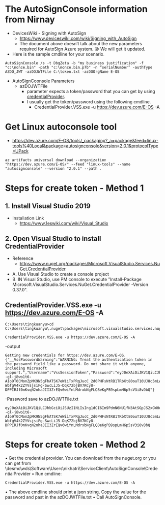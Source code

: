 # The AutoSignConsole information from Nirnay
- DevicesWiki - Signing with AutoSign
  - https://www.deviceswiki.com/wiki/Signing_with_AutoSign
  - The document above doesn’t talk about the new parameters required for AutoSign Azure system. ☹ We will get it updated.
- Here is the sample cmdline for your scenario.
```
AutoSignConsole /s -t DbgZeta -b "my business justification" -f "c:\nonce.bin" -path "c:\nonce.bin.p7b" -n “serialNumber” -authType AZDO_JWT -azDOJWTFile C:\token.txt -azDOOrgName E-OS
```
- AutoSignCoonsole Parameters
  - azDOJWTFile
    - parameter expects a token/password that you can get by using [credentialProvider](https://www.nuget.org/packages/Microsoft.VisualStudio.Services.NuGet.CredentialProvider).
    - I usually get the token/password using the following cmdline. 
      - CredentialProvider.VSS.exe -u https://dev.azure.com/E-OS -A

# Get Linux autoconsole tool
- https://dev.azure.com/E-OS/tools/_packaging?_a=package&feed=linux-tools%40Local&package=autosignconsole&version=2.0.1&protocolType=UPack
```
az artifacts universal download --organization "https://dev.azure.com/E-OS/" --feed "linux-tools" --name "autosignconsole" --version "2.0.1" --path .
```

# Steps for create token - Method 1
## 1. Install Visual Studio 2019
- Installation Link
  - https://www.1eswiki.com/wiki/Visual_Studio

## 2. Open Visual Studio to install CredentialProvider
- Reference
  - https://www.nuget.org/packages/Microsoft.VisualStudio.Services.NuGet.CredentialProvider
- A. Use Visual Studio to create a console project
- B. IN Visual Studio, use PM console to execute "Install-Package Microsoft.VisualStudio.Services.NuGet.CredentialProvider -Version 0.37.0".

##  CredentialProvider.VSS.exe -u https://dev.azure.com/E-OS -A
```     
C:\Users\tingkuanyu>cd C:\Users\tingkuanyu\.nuget\packages\microsoft.visualstudio.services.nuget.credentialprovider\0.37.0\tools

CredentialProvider.VSS.exe -u https://dev.azure.com/E-OS -A
```
-output
```
Getting new credentials for https://dev.azure.com/E-OS.
{"__VssPasswordWarning":"WARNING: Treat the authentication token in the password field like a password. Do not share it with anyone, including Microsoft support.","Username":"VssSessionToken","Password":"eyJ0eXAiOiJKV1QiLCJhbGciOiJSUzI1NiIsIng1dCI6Im9PdmN6NU1fN3AtSGpJS2xGWHo5M3VfVjBabyJ9.eyJuYW1laWQiOiI4MDhkM2NlMi01NGI5LTQ4ZGQtYjk0ZS1iNDIxNDk4NTk4MzgiLCJzY3AiOiJhcHBfdG9rZW4iLCJhdWkiOiJlZTg0NWM3Yy0wYWQyLTQ3ZjUtYWE2MC1jNjlmOGI0NDVlMTUiLCJzaWQiOiJmMDU1OTFkMi0xMjUzLTQ1MWQtYjVhMy0zMGM1MjNhODZlM2IiLCJpc3MiOiJhcHAudnN0b2tlbi52aXN1YWxzdHVkaW8uY29tIiwiYXVkIjoiYXBwLnZzdG9rZW4udmlzdWFsc3R1ZGlvLmNvbXx2c286NzRhNTYyM2YtODIwZi00Nzk4LTg2MDYtMDMzNWFlYzdlYTRlIiwibmJmIjoxNjI2MTU5ODc3LCJleHAiOjE2MjYxNzQ3OTB9.t_0qdZYw_wA_qFTf1Bye5Ivlht6FImFE6pO3XnvCY1uDsv1xGds2--gl-j8wo1t6-AIo9T0CMonZpMK9N5gFhATSK7eWiiTxPRgJucC_2d0PHFsNtRB1TRbXt80ouT10UJ8c5mLw9iYicgO0rT48hYbKjJgdzfIj6DNuHDQaatUbHY6pZ1rPi_ZLNcD0hCijwZZxoIunxTLQWrKT6KqTSWNiDZv5L7NkN1QXNPHgmL-WbfgV4k2ZYVsjsiFg-SwcLiJ5-DqK72bjBV7KCy8-DPPIRJf0nKvqN2nhaJII3ZrEQv6wiYnLMdrxbNgFLQ8eKgPB9spLmH6p5sV3i8vDbQ"}
```
-Password save to azDOJWTFile.txt
```
eyJ0eXAiOiJKV1QiLCJhbGciOiJSUzI1NiIsIng1dCI6Im9PdmN6NU1fN3AtSGpJS2xGWHo5M3VfVjBabyJ9.eyJuYW1laWQiOiI4MDhkM2NlMi01NGI5LTQ4ZGQtYjk0ZS1iNDIxNDk4NTk4MzgiLCJzY3AiOiJhcHBfdG9rZW4iLCJhdWkiOiJlZTg0NWM3Yy0wYWQyLTQ3ZjUtYWE2MC1jNjlmOGI0NDVlMTUiLCJzaWQiOiJmMDU1OTFkMi0xMjUzLTQ1MWQtYjVhMy0zMGM1MjNhODZlM2IiLCJpc3MiOiJhcHAudnN0b2tlbi52aXN1YWxzdHVkaW8uY29tIiwiYXVkIjoiYXBwLnZzdG9rZW4udmlzdWFsc3R1ZGlvLmNvbXx2c286NzRhNTYyM2YtODIwZi00Nzk4LTg2MDYtMDMzNWFlYzdlYTRlIiwibmJmIjoxNjI2MTU5ODc3LCJleHAiOjE2MjYxNzQ3OTB9.t_0qdZYw_wA_qFTf1Bye5Ivlht6FImFE6pO3XnvCY1uDsv1xGds2--gl-j8wo1t6-AIo9T0CMonZpMK9N5gFhATSK7eWiiTxPRgJucC_2d0PHFsNtRB1TRbXt80ouT10UJ8c5mLw9iYicgO0rT48hYbKjJgdzfIj6DNuHDQaatUbHY6pZ1rPi_ZLNcD0hCijwZZxoIunxTLQWrKT6KqTSWNiDZv5L7NkN1QXNPHgmL-WbfgV4k2ZYVsjsiFg-SwcLiJ5-DqK72bjBV7KCy8-DPPIRJf0nKvqN2nhaJII3ZrEQv6wiYnLMdrxbNgFLQ8eKgPB9spLmH6p5sV3i8vDbQ
```

# Steps for create token - Method 2
•	Get the credential provider. You can download from the nuget.org or you can get from \\desmo\wds\Software\Users\nikhatri\ServiceClient\AutoSignConsole\CredentialProvider
•	Run cmdline:
```
CredentialProvider.VSS.exe -u https://dev.azure.com/E-OS -A
```
•	The above cmdline should print a json string. Copy the value for the password and past in the azDOJWTFile.txt 
•	Call AutoSignConsole.



